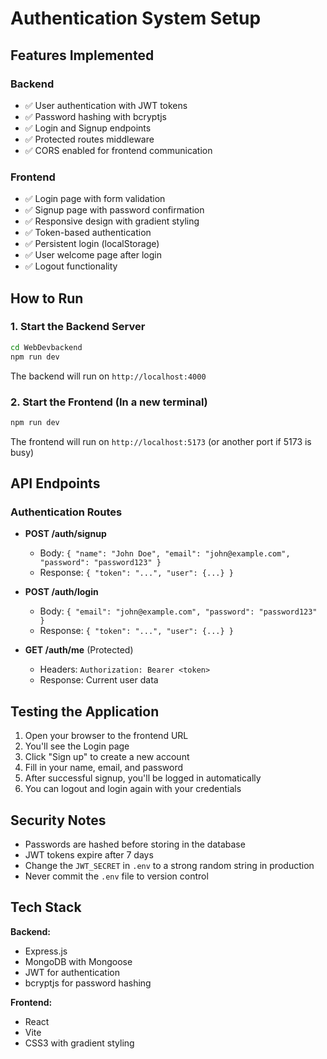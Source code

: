 # Authentication System Setup

## Features Implemented

### Backend
- ✅ User authentication with JWT tokens
- ✅ Password hashing with bcryptjs
- ✅ Login and Signup endpoints
- ✅ Protected routes middleware
- ✅ CORS enabled for frontend communication

### Frontend
- ✅ Login page with form validation
- ✅ Signup page with password confirmation
- ✅ Responsive design with gradient styling
- ✅ Token-based authentication
- ✅ Persistent login (localStorage)
- ✅ User welcome page after login
- ✅ Logout functionality

## How to Run

### 1. Start the Backend Server

```bash
cd WebDevbackend
npm run dev
```

The backend will run on `http://localhost:4000`

### 2. Start the Frontend (In a new terminal)

```bash
npm run dev
```

The frontend will run on `http://localhost:5173` (or another port if 5173 is busy)

## API Endpoints

### Authentication Routes

- **POST /auth/signup**
  - Body: `{ "name": "John Doe", "email": "john@example.com", "password": "password123" }`
  - Response: `{ "token": "...", "user": {...} }`

- **POST /auth/login**
  - Body: `{ "email": "john@example.com", "password": "password123" }`
  - Response: `{ "token": "...", "user": {...} }`

- **GET /auth/me** (Protected)
  - Headers: `Authorization: Bearer <token>`
  - Response: Current user data

## Testing the Application

1. Open your browser to the frontend URL
2. You'll see the Login page
3. Click "Sign up" to create a new account
4. Fill in your name, email, and password
5. After successful signup, you'll be logged in automatically
6. You can logout and login again with your credentials

## Security Notes

- Passwords are hashed before storing in the database
- JWT tokens expire after 7 days
- Change the `JWT_SECRET` in `.env` to a strong random string in production
- Never commit the `.env` file to version control

## Tech Stack

**Backend:**
- Express.js
- MongoDB with Mongoose
- JWT for authentication
- bcryptjs for password hashing

**Frontend:**
- React
- Vite
- CSS3 with gradient styling
